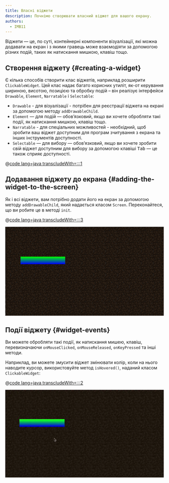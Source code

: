 ```yaml
---
title: Власні віджети
description: Почнімо створювати власний віджет для вашого екрану.
authors:
  - IMB11
---
```


Віджети — це, по суті, контейнерні компоненти візуалізації, які можна додавати на екран і з якими гравець може взаємодіяти за допомогою різних подій, таких як натискання мишкою, клавіш тощо.

## Створення віджету {#creating-a-widget}

Є кілька способів створити клас віджетів, наприклад розширити `ClickableWidget`. Цей клас надає багато корисних утиліт, як-от керування шириною, висотою, позицією та обробку подій – він реалізує інтерфейси `Drawable`, `Element`, `Narratable` і `Selectable`:

- `Drawable` - для візуалізації - потрібен для реєстрації віджета на екрані за допомогою методу `addDrawableChild`.
- `Element` — для подій — обов’язковий, якщо ви хочете обробляти такі події, як натискання мишкою, клавіш тощо.
- `Narratable` - для спеціальних можливостей - необхідний, щоб зробити ваш віджет доступним для програм зчитування з екрана та інших інструментів доступності.
- `Selectable` — для вибору — обов’язковий, якщо ви хочете зробити свій віджет доступним для вибору за допомогою клавіші <kbd>Tab</kbd> — це також сприяє доступності.

@[code lang=java transcludeWith=:::1](@/reference/latest/src/client/java/com/example/docs/rendering/screens/CustomWidget.java)

## Додавання віджету до екрана {#adding-the-widget-to-the-screen}

Як і всі віджети, вам потрібно додати його на екран за допомогою методу `addDrawableChild`, який надається класом `Screen`. Переконайтеся, що ви робите це в методі `init`.

@[code lang=java transcludeWith=:::3](@/reference/latest/src/client/java/com/example/docs/rendering/screens/CustomScreen.java)

![Власний віджет на екрані](/assets/develop/rendering/gui/custom-widget-example.png)

## Події віджету {#widget-events}

Ви можете обробляти такі події, як натискання мишею, клавіш, перевизначаючи `onMouseClicked`, `onMouseReleased`, `onKeyPressed` та інші методи.

Наприклад, ви можете змусити віджет змінювати колір, коли на нього наводите курсор, використовуйте метод `isHovered()`, наданий класом `ClickableWidget`:

@[code lang=java transcludeWith=:::2](@/reference/latest/src/client/java/com/example/docs/rendering/screens/CustomWidget.java)

![Приклад наведення](/assets/develop/rendering/gui/custom-widget-events.webp)
